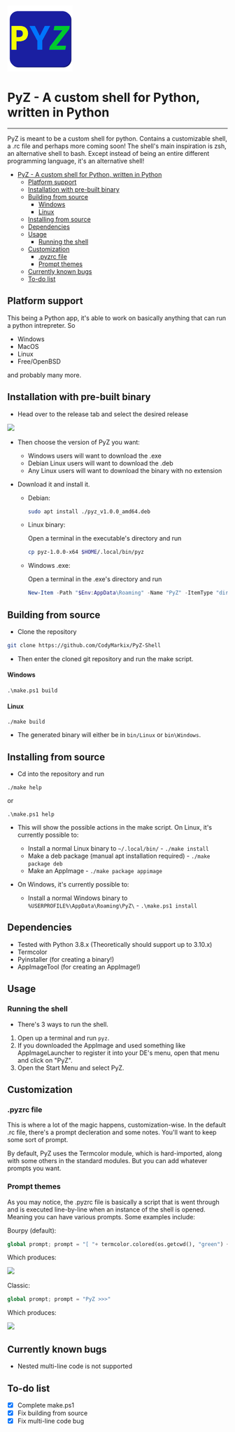 <img class="container" src="icon/PyZlogo.png" width="150" height="150">

# PyZ - A custom shell for Python, written in Python

- - -

PyZ is meant to be a custom shell for python. Contains a customizable shell, a .rc file and perhaps more coming soon! The shell's main inspiration is zsh, an alternative shell to bash. Except instead of being an entire different programming language, it's an alternative shell!

- [PyZ - A custom shell for Python, written in Python](#pyz---a-custom-shell-for-python-written-in-python)
  - [Platform support](#platform-support)
  - [Installation with pre-built binary](#installation-with-pre-built-binary)
  - [Building from source](#building-from-source)
      - [Windows](#windows)
      - [Linux](#linux)
  - [Installing from source](#installing-from-source)
  - [Dependencies](#dependencies)
  - [Usage](#usage)
    - [Running the shell](#running-the-shell)
  - [Customization](#customization)
    - [.pyzrc file](#pyzrc-file)
    - [Prompt themes](#prompt-themes)
  - [Currently known bugs](#currently-known-bugs)
  - [To-do list](#to-do-list)

## Platform support

This being a Python app, it's able to work on basically anything that can run a python intrepreter. So

- Windows
- MacOS
- Linux
- Free/OpenBSD

and probably many more.

## Installation with pre-built binary

- Head over to the release tab and select the desired release

<img src="https://i.imgur.com/EMvQduv.png">

- Then choose the version of PyZ you want:

  - Windows users will want to download the .exe
  - Debian Linux users will want to download the .deb
  - Any Linux users will want to download the binary with no extension

- Download it and install it.

  - Debian:
    
    ```bash
    sudo apt install ./pyz_v1.0.0_amd64.deb
    ```

  - Linux binary:
  
    Open a terminal in the executable's directory and run
    ```bash
    cp pyz-1.0.0-x64 $HOME/.local/bin/pyz
    ```

  - Windows .exe:
  
    Open a terminal in the .exe's directory and run
    ```powershell
    New-Item -Path "$Env:AppData\Roaming" -Name "PyZ" -ItemType "directory" && Copy-Item -Path ".\pyz-v1.0.0-x64.exe" -Destination "$Env:AppData\Roaming\PyZ\PyZ.exe" && $Env:PATH += ";$Env:USERPROFILE\AppData\Roaming\PyZ"
    ```

## Building from source

- Clone the repository

```bash
git clone https://github.com/CodyMarkix/PyZ-Shell
```
- Then enter the cloned git repository and run the make script.

#### Windows
```
.\make.ps1 build
```

#### Linux
```
./make build
```

- The generated binary will either be in `bin/Linux` or `bin\Windows`.

## Installing from source

- Cd into the repository and run

```
./make help
```

or

```
.\make.ps1 help
```

- This will show the possible actions in the make script. On Linux, it's currently possible to:
  - Install a normal Linux binary to `~/.local/bin/` - `./make install`
  - Make a deb package (manual apt installation required) - `./make package deb`
  - Make an AppImage - `./make package appimage`

- On Windows, it's currently possible to:
  - Install a normal Windows binary to `%USERPROFILE%\AppData\Roaming\PyZ\` - `.\make.ps1 install`


## Dependencies

- Tested with Python 3.8.x (Theoretically should support up to 3.10.x)
- Termcolor
- Pyinstaller (for creating a binary!)
- AppImageTool (for creating an AppImage!)

## Usage

### Running the shell
- There's 3 ways to run the shell.

1. Open up a terminal and run `pyz`.
2. If you downloaded the AppImage and used something like AppImageLauncher to register it into your DE's menu, open that menu and click on "PyZ".
3. Open the Start Menu and select PyZ.

## Customization

### .pyzrc file
This is where a lot of the magic happens, customization-wise. In the default .rc file, there's a prompt decleration and some notes. You'll want to keep some sort of prompt.

By default, PyZ uses the Termcolor module, which is hard-imported, along with some others in the standard modules. But you can add whatever prompts you want.

### Prompt themes

As you may notice, the .pyzrc file is basically a script that is went through and is executed line-by-line when an instance of the shell is opened. Meaning you can have various prompts. Some examples include:

Bourpy (default):
```python
global prompt; prompt = "[ "+ termcolor.colored(os.getcwd(), "green") + " ]"+ termcolor.colored(" >", "blue")
```
Which produces:

<img src="https://i.imgur.com/i3RT4U3.png">

Classic:
```python
global prompt; prompt = "PyZ >>>"
```
Which produces:

<img src="https://i.imgur.com/09JzFRO.png">


## Currently known bugs

- Nested multi-line code is not supported

## To-do list

- [x] Complete make.ps1
- [x] Fix building from source
- [x] Fix multi-line code bug